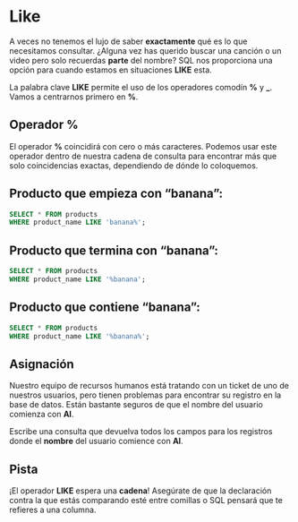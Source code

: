 # Like

A veces no tenemos el lujo de saber **exactamente** qué es lo que necesitamos consultar. ¿Alguna vez has querido buscar una canción o un video pero solo recuerdas **parte** del nombre? SQL nos proporciona una opción para cuando estamos en situaciones **LIKE** esta.

La palabra clave **LIKE** permite el uso de los operadores comodín **%** y **_**. Vamos a centrarnos primero en **%**.

## Operador %

El operador **%** coincidirá con cero o más caracteres. Podemos usar este operador dentro de nuestra cadena de consulta para encontrar más que solo coincidencias exactas, dependiendo de dónde lo coloquemos.

## Producto que empieza con “banana”:

```sql
SELECT * FROM products
WHERE product_name LIKE 'banana%';
```

## Producto que termina con “banana”:

```sql
SELECT * FROM products
WHERE product_name LIKE '%banana';
```

## Producto que contiene “banana”:

```sql
SELECT * FROM products
WHERE product_name LIKE '%banana%';
```

## Asignación

Nuestro equipo de recursos humanos está tratando con un ticket de uno de nuestros usuarios, pero tienen problemas para encontrar su registro en la base de datos. Están bastante seguros de que el nombre del usuario comienza con **Al**.

Escribe una consulta que devuelva todos los campos para los registros donde el **nombre** del usuario comience con **Al**.

## Pista

¡El operador **LIKE** espera una **cadena**! Asegúrate de que la declaración contra la que estás comparando esté entre comillas o SQL pensará que te refieres a una columna.
